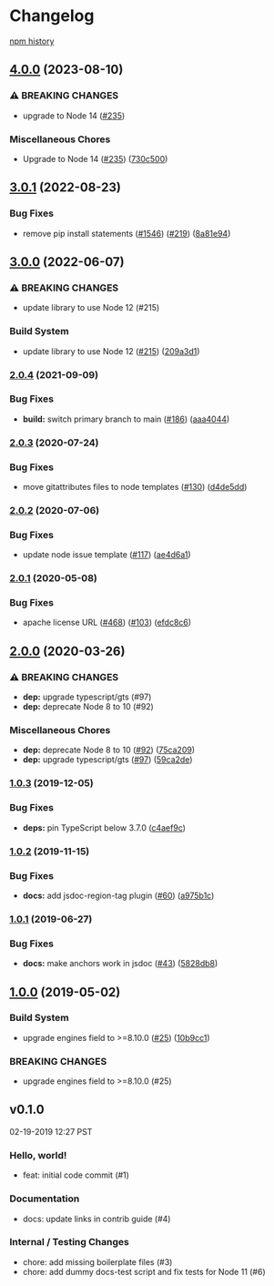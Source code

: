 # Changelog

[npm history][1]

[1]: https://www.npmjs.com/package/@google-cloud/precise-date?activeTab=versions

## [4.0.0](https://github.com/googleapis/nodejs-precise-date/compare/v3.0.1...v4.0.0) (2023-08-10)


### ⚠ BREAKING CHANGES

* upgrade to Node 14 ([#235](https://github.com/googleapis/nodejs-precise-date/issues/235))

### Miscellaneous Chores

* Upgrade to Node 14 ([#235](https://github.com/googleapis/nodejs-precise-date/issues/235)) ([730c500](https://github.com/googleapis/nodejs-precise-date/commit/730c50022954bf4c9fbef9b6fa357266859660c3))

## [3.0.1](https://github.com/googleapis/nodejs-precise-date/compare/v3.0.0...v3.0.1) (2022-08-23)


### Bug Fixes

* remove pip install statements ([#1546](https://github.com/googleapis/nodejs-precise-date/issues/1546)) ([#219](https://github.com/googleapis/nodejs-precise-date/issues/219)) ([8a81e94](https://github.com/googleapis/nodejs-precise-date/commit/8a81e94c0430ff801978bedf8827f2b978f352fb))

## [3.0.0](https://github.com/googleapis/nodejs-precise-date/compare/v2.0.4...v3.0.0) (2022-06-07)


### ⚠ BREAKING CHANGES

* update library to use Node 12 (#215)

### Build System

* update library to use Node 12 ([#215](https://github.com/googleapis/nodejs-precise-date/issues/215)) ([209a3d1](https://github.com/googleapis/nodejs-precise-date/commit/209a3d1a8a0bf4841c695c6fffe5ef663857161f))

### [2.0.4](https://www.github.com/googleapis/nodejs-precise-date/compare/v2.0.3...v2.0.4) (2021-09-09)


### Bug Fixes

* **build:** switch primary branch to main ([#186](https://www.github.com/googleapis/nodejs-precise-date/issues/186)) ([aaa4044](https://www.github.com/googleapis/nodejs-precise-date/commit/aaa4044fdf81aaeee8b62e00f71abd9b9d1a0827))

### [2.0.3](https://www.github.com/googleapis/nodejs-precise-date/compare/v2.0.2...v2.0.3) (2020-07-24)


### Bug Fixes

* move gitattributes files to node templates ([#130](https://www.github.com/googleapis/nodejs-precise-date/issues/130)) ([d4de5dd](https://www.github.com/googleapis/nodejs-precise-date/commit/d4de5dd73a4aec17c4c8c1e8a95335e1d3e656e5))

### [2.0.2](https://www.github.com/googleapis/nodejs-precise-date/compare/v2.0.1...v2.0.2) (2020-07-06)


### Bug Fixes

* update node issue template ([#117](https://www.github.com/googleapis/nodejs-precise-date/issues/117)) ([ae4d6a1](https://www.github.com/googleapis/nodejs-precise-date/commit/ae4d6a1d07e5327d25eda58e709f3d547ffca607))

### [2.0.1](https://www.github.com/googleapis/nodejs-precise-date/compare/v2.0.0...v2.0.1) (2020-05-08)


### Bug Fixes

* apache license URL ([#468](https://www.github.com/googleapis/nodejs-precise-date/issues/468)) ([#103](https://www.github.com/googleapis/nodejs-precise-date/issues/103)) ([efdc8c6](https://www.github.com/googleapis/nodejs-precise-date/commit/efdc8c6a1e5f8b35da4c5e6ff03fa1f2be6c790f))

## [2.0.0](https://www.github.com/googleapis/nodejs-precise-date/compare/v1.0.3...v2.0.0) (2020-03-26)


### ⚠ BREAKING CHANGES

* **dep:** upgrade typescript/gts (#97)
* **dep:** deprecate Node 8 to 10 (#92)

### Miscellaneous Chores

* **dep:** deprecate Node 8 to 10 ([#92](https://www.github.com/googleapis/nodejs-precise-date/issues/92)) ([75ca209](https://www.github.com/googleapis/nodejs-precise-date/commit/75ca209b49abcba8efcbc401b270ac1346874647))
* **dep:** upgrade typescript/gts ([#97](https://www.github.com/googleapis/nodejs-precise-date/issues/97)) ([59ca2de](https://www.github.com/googleapis/nodejs-precise-date/commit/59ca2de8f6da249808dddebdba3961e59140d06d))

### [1.0.3](https://www.github.com/googleapis/nodejs-precise-date/compare/v1.0.2...v1.0.3) (2019-12-05)


### Bug Fixes

* **deps:** pin TypeScript below 3.7.0 ([c4aef9c](https://www.github.com/googleapis/nodejs-precise-date/commit/c4aef9c42cfab91c4701891d12a7b7118e3ba76c))

### [1.0.2](https://www.github.com/googleapis/nodejs-precise-date/compare/v1.0.1...v1.0.2) (2019-11-15)


### Bug Fixes

* **docs:** add jsdoc-region-tag plugin ([#60](https://www.github.com/googleapis/nodejs-precise-date/issues/60)) ([a975b1c](https://www.github.com/googleapis/nodejs-precise-date/commit/a975b1c39b9ad283b48eb8e2cb13d9eb1cb053ba))

### [1.0.1](https://www.github.com/googleapis/nodejs-precise-date/compare/v1.0.0...v1.0.1) (2019-06-27)


### Bug Fixes

* **docs:** make anchors work in jsdoc ([#43](https://www.github.com/googleapis/nodejs-precise-date/issues/43)) ([5828db8](https://www.github.com/googleapis/nodejs-precise-date/commit/5828db8))

## [1.0.0](https://www.github.com/googleapis/nodejs-precise-date/compare/v0.1.0...v1.0.0) (2019-05-02)


### Build System

* upgrade engines field to >=8.10.0 ([#25](https://www.github.com/googleapis/nodejs-precise-date/issues/25)) ([10b9cc1](https://www.github.com/googleapis/nodejs-precise-date/commit/10b9cc1))


### BREAKING CHANGES

* upgrade engines field to >=8.10.0 (#25)

## v0.1.0

02-19-2019 12:27 PST

### Hello, world!
- feat: initial code commit (#1)

### Documentation
- docs: update links in contrib guide (#4)

### Internal / Testing Changes
- chore: add missing boilerplate files (#3)
- chore: add dummy docs-test script and fix tests for Node 11 (#6)
